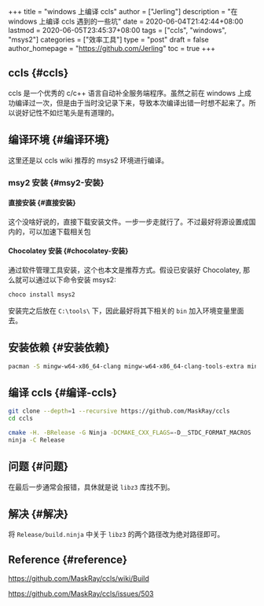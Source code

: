 +++
title = "windows 上编译 ccls"
author = ["Jerling"]
description = "在 windows 上编译 ccls 遇到的一些坑"
date = 2020-06-04T21:42:44+08:00
lastmod = 2020-06-05T23:45:37+08:00
tags = ["ccls", "windows", "msys2"]
categories = ["效率工具"]
type = "post"
draft = false
author_homepage = "https://github.com/Jerling"
toc = true
+++

## ccls {#ccls}

ccls 是一个优秀的 c/c++ 语言自动补全服务端程序。虽然之前在 windows 上成功编译过一次，但是由于当时没记录下来，导致本次编译出错一时想不起来了。所以说好记性不如烂笔头是有道理的。


## 编译环境 {#编译环境}

这里还是以 ccls wiki 推荐的 msys2 环境进行编译。


### msy2 安装 {#msy2-安装}


#### 直接安装 {#直接安装}

这个没啥好说的，直接下载安装文件。一步一步走就行了。不过最好将源设置成国内的，可以加速下载相关包


#### Chocolatey 安装 {#chocolatey-安装}

通过软件管理工具安装，这个也本文是推荐方式。假设已安装好 Chocolatey, 那么就可以通过以下命令安装 msys2:

```sh
choco install msys2
```

安装完之后放在 `C:\tools\` 下，因此最好将其下相关的 `bin` 加入环境变量里面去。


## 安装依赖 {#安装依赖}

```sh
pacman -S mingw-w64-x86_64-clang mingw-w64-x86_64-clang-tools-extra mingw64/mingw-w64-x86_64-polly mingw-w64-x86_64-cmake mingw-w64-x86_64-jq mingw-w64-x86_64-ninja mingw-w64-x86_64-ncurses mingw-w64-x86_64-rapidjson
```


## 编译 ccls {#编译-ccls}

```sh
git clone --depth=1 --recursive https://github.com/MaskRay/ccls
cd ccls

cmake -H. -BRelease -G Ninja -DCMAKE_CXX_FLAGS=-D__STDC_FORMAT_MACROS
ninja -C Release
```


## 问题 {#问题}

在最后一步通常会报错，具休就是说 `libz3` 库找不到。


## 解决 {#解决}

将 `Release/build.ninja` 中关于 `libz3` 的两个路径改为绝对路径即可。


## Reference {#reference}

<https://github.com/MaskRay/ccls/wiki/Build>

<https://github.com/MaskRay/ccls/issues/503>
